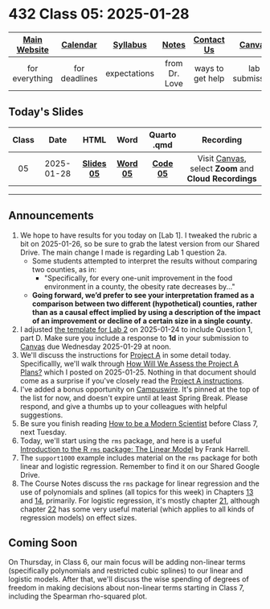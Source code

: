 # 432 Class 05: 2025-01-28

[Main Website](https://thomaselove.github.io/432-2025/) | [Calendar](https://thomaselove.github.io/432-2025/calendar.html) | [Syllabus](https://thomaselove.github.io/432-syllabus-2025/) | [Notes](https://thomaselove.github.io/432-notes/) | [Contact Us](https://thomaselove.github.io/432-2025/contact.html) | [Canvas](https://canvas.case.edu) | [Data and Code](https://github.com/THOMASELOVE/432-data) | [Sources](https://github.com/THOMASELOVE/432-classes-2024/tree/main/sources)
:-----------: | :--------------: | :----------: | :---------: | :-------------: | :-----------: | :------------: |:------:
for everything | for deadlines | expectations | from Dr. Love | ways to get help | lab submission | for downloads | to read

## Today's Slides

Class | Date | HTML | Word | Quarto .qmd | Recording
:---: | :--------: | :------: | :------: | :------: | :-------------:
05 | 2025-01-28 | **[Slides 05](https://thomaselove.github.io/432-slides-2025/slides05.html)** | **[Word 05](https://thomaselove.github.io/432-slides-2025/slides05w.docx)** | **[Code 05](https://github.com/THOMASELOVE/432-slides-2025/blob/main/slides05.qmd)** | Visit [Canvas](https://canvas.case.edu/), select **Zoom** and **Cloud Recordings**

---

## Announcements

1. We hope to have results for you today on [Lab 1]. I tweaked the rubric a bit on 2025-01-26, so be sure to grab the latest version from our Shared Drive. The main change I made is regarding Lab 1 question 2a.
    - Some students attempted to interpret the results without comparing two counties, as in:
        - "Specifically, for every one-unit improvement in the food environment in a county, the obesity rate decreases by..."
    - **Going forward, we’d prefer to see your interpretation framed as a comparison between two different (hypothetical) counties, rather than as a causal effect implied by using a description of the impact of an improvement or decline of a certain size in a single county.**
2. I adjusted [the template for Lab 2](https://github.com/THOMASELOVE/432-data/blob/master/data/432_lab2_template.qmd) on 2025-01-24 to include Question 1, part D. Make sure you include a response to **1d** in your submission to [Canvas](https://canvas.case.edu) due Wednesday 2025-01-29 at noon.
3. We'll discuss the instructions for [Project A](https://thomaselove.github.io/432-2025/projA.html) in some detail today. Specificallly, we'll walk through [How Will We Assess the Project A Plans?](https://github.com/THOMASELOVE/432-classes-2025/blob/main/projectA/rubric_plan.md) which I posted on 2025-01-25. Nothing in that document should come as a surprise if you've closely read the [Project A instructions](https://thomaselove.github.io/432-2025/projA.html).
4. I've added a bonus opportunity on [Campuswire](https://campuswire.com/). It's pinned at the top of the list for now, and doesn't expire until at least Spring Break. Please respond, and give a thumbs up to your colleagues with helpful suggestions.
5. Be sure you finish reading [How to be a Modern Scientist](https://leanpub.com/modernscientist) before Class 7, next Tuesday.
6. Today, we'll start using the `rms` package, and here is a useful [Introduction to the R `rms` package: The Linear Model](https://hbiostat.org/bbr/rmsintro.html) by Frank Harrell.
7. The `support1000` example includes material on the `rms` package for both linear and logistic regression. Remember to find it on our Shared Google Drive.
8. The Course Notes discuss the `rms` package for linear regression and the use of polynomials and splines (all topics for this week) in Chapters [13](https://thomaselove.github.io/432-notes/nonlinearity.html) and [14](https://thomaselove.github.io/432-notes/olsfitting.html), primarily. For logistic regression, it's mostly chapter [21](https://thomaselove.github.io/432-notes/logistic3.html), although chapter [22](https://thomaselove.github.io/432-notes/effectsize.html) has some very useful material (which applies to all kinds of regression models) on effect sizes.

## Coming Soon

On Thursday, in Class 6, our main focus will be adding non-linear terms (specifically polynomials and restricted cubic splines) to our linear and logistic models. After that, we'll discuss the wise spending of degrees of freedom in making decisions about non-linear terms starting in Class 7, including the Spearman rho-squared plot.

